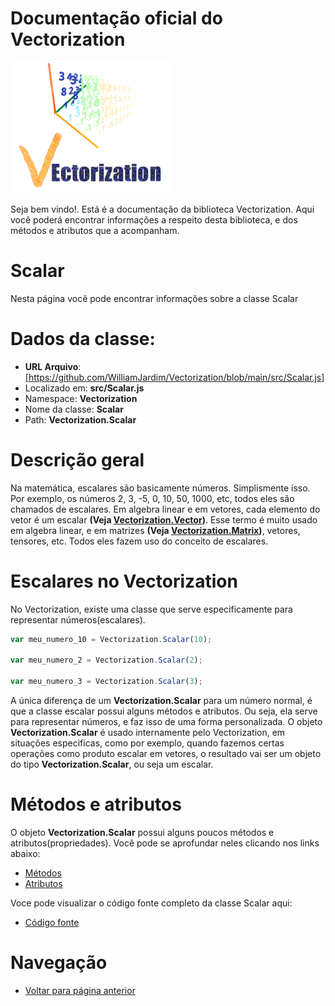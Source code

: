 # Documentação oficial do Vectorization
![Logo do projeto](https://github.com/WilliamJardim/Vectorization/blob/main/imagens/logo256x256.png)

Seja bem vindo!. Está é a documentação da biblioteca Vectorization.
Aqui você poderá encontrar informações a respeito desta biblioteca, e dos métodos e atributos que a acompanham.

# Scalar
Nesta página você pode encontrar informações sobre a classe Scalar

# Dados da classe:
 - **URL Arquivo**: [https://github.com/WilliamJardim/Vectorization/blob/main/src/Scalar.js] 
 - Localizado em: **src/Scalar.js**
 - Namespace: **Vectorization**
 - Nome da classe: **Scalar**
 - Path: **Vectorization.Scalar**

# Descrição geral
Na matemática, escalares são basicamente números. Simplismente isso. Por exemplo, os números 2, 3, -5, 0, 10, 50, 1000, etc, todos eles são chamados de escalares. Em algebra linear e em vetores, cada elemento do vetor é um escalar **(Veja [Vectorization.Vector](../Vector/page.md))**. Esse termo é muito usado em algebra linear, e em matrizes **(Veja  [Vectorization.Matrix](../Matrix/page.md))**, vetores, tensores, etc. Todos eles fazem uso do conceito de escalares.

# Escalares no Vectorization
No Vectorization, existe uma classe que serve especificamente para representar números(escalares). 

```javascript
var meu_numero_10 = Vectorization.Scalar(10);

var meu_numero_2 = Vectorization.Scalar(2);

var meu_numero_3 = Vectorization.Scalar(3);
```

A única diferença de um **Vectorization.Scalar** para um número normal, é que a classe escalar possui alguns métodos e atributos. Ou seja, ela serve para representar números, e faz isso de uma forma personalizada. O objeto **Vectorization.Scalar** é usado internamente pelo Vectorization, em situações especificas, como por exemplo, quando fazemos certas operações como produto escalar em vetores, o resultado vai ser um objeto do tipo **Vectorization.Scalar**, ou seja um escalar.

# Métodos e atributos
O objeto **Vectorization.Scalar** possui alguns poucos métodos e atributos(propriedades). Você pode se aprofundar neles clicando nos links abaixo:
- [Métodos](Metodos/page.md)
- [Atributos](Atributos/page.md)

Voce pode visualizar o código fonte completo da classe Scalar aqui:
* [Código fonte](https://github.com/WilliamJardim/Vectorization/blob/main/src/Scalar.js)

# Navegação
* [Voltar para página anterior](../page.md)